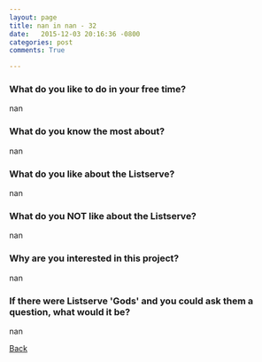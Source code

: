 ```yaml
---
layout: page
title: nan in nan - 32
date:   2015-12-03 20:16:36 -0800
categories: post
comments: True

---
```


### What do you like to do in your free time?
<p>nan</p>

### What do you know the most about?
<p>nan</p>

### What do you like about the Listserve?
<p>nan</p>

### What do you NOT like about the Listserve?
<p>nan</p>

### Why are you interested in this project?
<p>nan</p>

### If there were Listserve 'Gods' and you could ask them a question, what would it be?
<p>nan</p>

[Back][1]

[1]: /home/responders/all